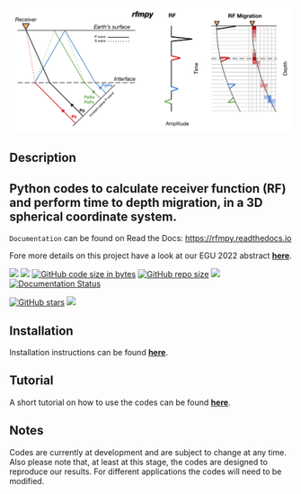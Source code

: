 ![My Image](docs/images/RFM_logo_alt.png)

Description 
------------
Python codes to calculate receiver function (RF) and 
perform time to depth migration, in a 3D spherical coordinate system. 
---
`Documentation` can be found on Read the Docs: https://rfmpy.readthedocs.io

Fore more details on this project have a look at our EGU 2022 abstract 
**[here](https://meetingorganizer.copernicus.org/EGU22/EGU22-8174.html)**.


[![](https://img.shields.io/github/last-commit/kemichai/rfmpy)]()
[![](https://img.shields.io/github/commit-activity/m/kemichai/rfmpy)]()
[![GitHub code size in bytes](https://img.shields.io/github/languages/code-size/kemichai/rfmpy)]()
[![GitHub repo size](https://img.shields.io/github/repo-size/kemichai/rfmpy)]()
[![](https://img.shields.io/github/license/kemichai/rfmpy)]()
[![Documentation Status](https://readthedocs.org/projects/rfmpy/badge/?version=latest)](https://rfmpy.readthedocs.io/en/latest/?badge=latest)


<!---
Add zenodo here
[![DOI](https://zenodo.org/badge/41006349.svg)](https://zenodo.org/badge/latestdoi/41006349)
--->
[![GitHub stars](https://img.shields.io/github/stars/kemichai/rfmpy?style=social)]()
[![](https://img.shields.io/github/forks/kemichai/rfmpy?style=social)]()

Installation
------------
Installation instructions can be found **[here](docs/installation.md)**.

Tutorial
------------
A short tutorial on how to use the codes can be found **[here](docs/tutorial.md)**.

Notes
------------
Codes are currently at development and are subject to 
change at any time. Also please note that, at least at this stage, the codes are designed to reproduce our results.
For different applications the codes will need to be modified.

